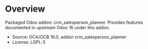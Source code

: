 # Overview

Packaged Odoo addon: crm_salesperson_planner. Provides features documented in upstream Odoo 16 under this addon.

- Source: OCA/OCB 16.0, addon crm_salesperson_planner
- License: LGPL-3
